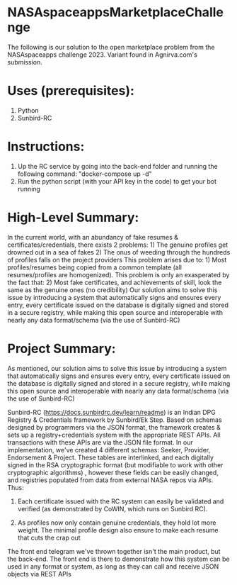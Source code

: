 # NASAspaceappsMarketplaceChallenge
The following is our solution to the open marketplace problem from the NASAspaceapps challenge 2023. Variant found in Agnirva.com's submission.

# Uses (prerequisites):
1) Python
2) Sunbird-RC

# Instructions:

1) Up the RC service by going into the back-end folder and running the following command: "docker-compose up -d"
2) Run the python script (with your API key in the code) to get your bot running 

# High-Level Summary:
In the current world, with an abundancy of fake resumes & certificates/credentials, there exists 2 problems: 1) The genuine profiles get drowned out in a sea of fakes 2) The onus of weeding through the hundreds of profiles falls on the project providers This problem arises due to: 1) Most profiles/resumes being copied from a common template (all resumes/profiles are homogenized). This problem is only an exasperated by the fact that: 2) Most fake certificates, and achievements of skill, look the same as the genuine ones (no credibility) Our solution aims to solve this issue by introducing a system that automatically signs and ensures every entry, every certificate issued on the database is digitally signed and stored in a secure registry, while making this open source and interoperable with nearly any data format/schema (via the use of Sunbird-RC)

# Project Summary:
As mentioned, our solution aims to solve this issue by introducing a system that automatically signs and ensures every entry, every certificate issued on the database is digitally signed and stored in a secure registry, while making this open source and interoperable with nearly any data format/schema (via the use of Sunbird-RC)


Sunbird-RC (https://docs.sunbirdrc.dev/learn/readme) is an Indian DPG Registry & Credentials framework by Sunbird/Ek Step. Based on schemas designed by programmers via the JSON format, the framework creates & sets up a registry+credentials system with the appropriate REST APIs. All transactions with these APIs are via the JSON file format. In our implementation, we've created 4 different schemas: Seeker, Provider, Endorsement & Project. These tables are interlinked, and each digitally signed in the RSA cryptographic format (but modifiable to work with other cryptographic algorithms) , however these fields can be easily changed, and registries populated from data from external NASA repos via APIs. Thus:

1) Each certificate issued with the RC system can easily be validated and verified (as demonstrated by CoWIN, which runs on Sunbird RC).

2) As profiles now only contain genuine credentials, they hold lot more weight. The minimal profile design also ensure to make each resume that cuts the crap out


The front end telegram we've thrown together isn't the main product, but the back-end. The front end is there to demonstrate how this system can be used in any format or system, as long as they can call and receive JSON objects via REST APIs
